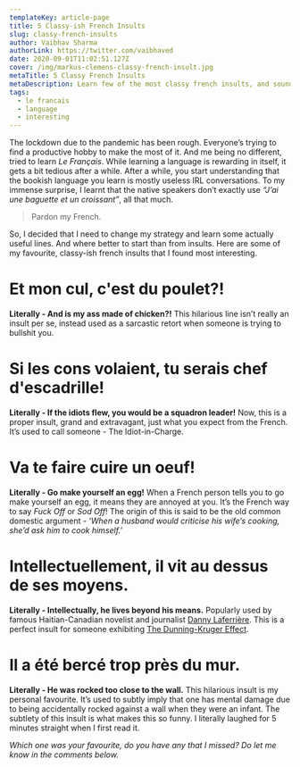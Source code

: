 ```yaml
---
templateKey: article-page
title: 5 Classy-ish French Insults
slug: classy-french-insults
author: Vaibhav Sharma
authorLink: https://twitter.com/vaibhaved
date: 2020-09-01T11:02:51.127Z
cover: /img/markus-clemens-classy-french-insult.jpg
metaTitle: 5 Classy French Insults
metaDescription: Learn few of the most classy french insults, and sound like a true Gentleman.
tags:
  - le francais
  - language
  - interesting
---
```

The lockdown due to the pandemic has been rough. Everyone’s trying to find a productive hobby to make the most of it. And me being no different, tried to learn *Le Français*. While learning a language is rewarding in itself, it gets a bit tedious after a while. After a while, you start understanding that the bookish language you learn is mostly useless IRL conversations. To my immense surprise, I learnt that the native speakers don’t exactly use *“J’ai une baguette et un croissant”*, all that much. 

> Pardon my French.

So, I decided that I need to change my strategy and learn some actually useful lines. And where better to start than from insults. Here are some of my favourite, classy-ish french insults that I found most interesting.

# Et mon cul, c'est du poulet?!

**Literally - And is my ass made of chicken?!** This hilarious line isn’t really an insult per se, instead used as a sarcastic retort when someone is trying to bullshit you.

# Si les cons volaient, tu serais chef d'escadrille!

**Literally - If the idiots flew, you would be a squadron leader!** Now, this is a proper insult, grand and extravagant, just what you expect from the French. It’s used to call someone - The Idiot-in-Charge.

# Va te faire cuire un oeuf!

**Literally - Go make yourself an egg!** When a French person tells you to go make yourself an egg, it means they are annoyed at you. It’s the French way to say *Fuck Off* or *Sod Off*! The origin of this is said to be the old common domestic argument - *‘When a husband would criticise his wife’s cooking, she’d ask him to cook himself.’*

# Intellectuellement, il vit au dessus de ses moyens.

**Literally - Intellectually, he lives beyond his means.** Popularly used by famous Haitian-Canadian novelist and journalist [Danny Laferrière](https://en.wikipedia.org/wiki/Dany_Laferri%C3%A8re). This is a perfect insult for someone exhibiting [The Dunning-Kruger Effect](https://en.wikipedia.org/wiki/Dunning%E2%80%93Kruger_effect).

# Il a été bercé trop près du mur.

**Literally - He was rocked too close to the wall.** This hilarious insult is my personal favourite. It’s used to subtly imply that one has mental damage due to being accidentally rocked against a wall when they were an infant. The subtlety of this insult is what makes this so funny. I literally laughed for 5 minutes straight when I first read it.

*Which one was your favourite, do you have any that I missed? Do let me know in the comments below.*
